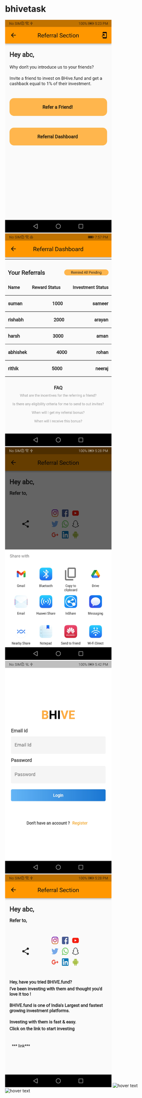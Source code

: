 # bhivetask

<img src="img/Screenshot_20220428_172335_com.example.bhivetask.jpg" width="350" title="hover text">
<img src="img/Screenshot_20220429_195737_com.example.bhivetask.jpg" width="350" title="hover text">
<img src="img/Screenshot_20220428_172849_android.jpg" width="350" title="hover text">
<img src="img/Screenshot_20220428_174229_com.example.bhivetask.jpg" width="350" title="hover text">
<img src="img/Screenshot_20220428_172839_com.example.bhivetask.jpg" width="350" title="hover text">
<img src=" " width="350" title="hover text">
<img src=" " width="350" title="hover text">
